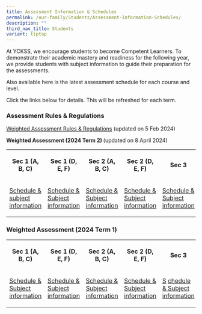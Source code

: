 ```yaml
---
title: Assessment Information & Schedules
permalink: /our-family/Students/Assessment-Information-Schedules/
description: ""
third_nav_title: Students
variant: tiptap
---
```

<p>At YCKSS, we encourage students to become Competent Learners. To demonstrate
their academic mastery and readiness for the following year, we provide
students with subject information to guide their preparation for the assessments.</p>
<p>Also available here is the latest assessment schedule for each course
and level.</p>
<p>Click the links below for details. This will be refreshed for each term.</p>
<h3><strong>Assessment Rules &amp; Regulations</strong></h3>
<p><a href="/files/Students/Assessment Information Sche/NEW/YCKSS_Weighted_Assessment_Rules_and_Regulations.pdf" rel="noopener noreferrer nofollow" target="_blank">Weighted Assessment Rules &amp; Regulations</a> (updated
on 5 Feb 2024)</p>
<p><strong>Weighted Assessment (2024 Term 2) </strong>(updated on 8 April
2024)</p>
<table>
<tbody>
<tr>
<th rowspan="1" colspan="1">
<p>Sec 1 (A, B, C)</p>
</th>
<th rowspan="1" colspan="1">
<p>Sec 1 (D, E, F)</p>
</th>
<th rowspan="1" colspan="1">
<p>Sec 2 (A, B, C)</p>
</th>
<th rowspan="1" colspan="1">
<p>Sec 2 (D, E, F)</p>
</th>
<th rowspan="1" colspan="1">
<p>Sec 3</p>
</th>
<th rowspan="1" colspan="1">
<p>Sec 4&amp; 5</p>
</th>
</tr>
<tr>
<td rowspan="1" colspan="1">
<p><a href="/files/Students/Assessment Information Sche/WA2 2024/Secondary_1A_B_C_Weighted_Assessment_Term_2__Schedule_2024.pdf" rel="noopener noreferrer nofollow" target="_blank">Schedule &amp; subject information</a>
</p>
</td>
<td rowspan="1" colspan="1">
<p><a href="/files/Students/Assessment Information Sche/WA2 2024/Secondary1D_E_FWeighred_Assessment_Term_2_Schedule_2024.pdf" rel="noopener noreferrer nofollow" target="_blank">Schedule &amp; Subject information</a>
</p>
</td>
<td rowspan="1" colspan="1">
<p><a href="/files/Students/Assessment Information Sche/WA2 2024/Secondary_2A_B_C_Weighted_Assessment_Term_2__Schedule_2024.pdf" rel="noopener noreferrer nofollow" target="_blank">Schedule &amp; Subject information</a>
</p>
</td>
<td rowspan="1" colspan="1">
<p><a href="/files/Students/Assessment Information Sche/WA2 2024/Secondary_2D_E_F_Weighted_Assessment_Term_2__Schedule_2024.pdf" rel="noopener noreferrer nofollow" target="_blank">Schedule &amp; Subject information</a>
</p>
</td>
<td rowspan="1" colspan="1">
<p><a href="/files/Students/Assessment Information Sche/WA2 2024/Secondary_3_Weighted_Assessment_Schedule__Term_2__2024.pdf" rel="noopener noreferrer nofollow" target="_blank">Schedule &amp; Subject information</a>
</p>
</td>
<td rowspan="1" colspan="1">
<p><a href="/files/Students/Assessment Information Sche/WA2 2024/Secondary_4_5_Weighted_Assessment_Schedule__Term_2__2024.pdf" rel="noopener noreferrer nofollow" target="_blank">Schedule &amp; Subject information</a>
</p>
</td>
</tr>
</tbody>
</table>
<h3></h3>
<h3><strong>Weighted Assessment (2024 Term 1)</strong></h3>
<table>
<tbody>
<tr>
<th rowspan="1" colspan="1">
<p>Sec 1 (A, B, C)</p>
</th>
<th rowspan="1" colspan="1">
<p>Sec 1 (D, E, F)</p>
</th>
<th rowspan="1" colspan="1">
<p>Sec 2 (A, B, C)</p>
</th>
<th rowspan="1" colspan="1">
<p>Sec 2 (D, E, F)</p>
</th>
<th rowspan="1" colspan="1">
<p>Sec 3</p>
</th>
<th rowspan="1" colspan="1">
<p>Sec 4&amp; 5</p>
</th>
</tr>
<tr>
<td rowspan="1" colspan="1">
<p><a href="/files/Students/Assessment Information Sche/NEW/Secondary_1A_B_C_Weighted_Assessment_Term_1__Schedule_2024.pdf" rel="noopener noreferrer nofollow" target="_blank">Schedule &amp; Subject information</a>
</p>
</td>
<td rowspan="1" colspan="1">
<p><a href="/files/Students/Assessment Information Sche/NEW/Secondary_1D_E_F_Weighted_Assessment_Term_1__Schedule_2024.pdf" rel="noopener noreferrer nofollow" target="_blank">Schedule &amp; Subject information</a>
</p>
</td>
<td rowspan="1" colspan="1">
<p><a href="/files/Students/Assessment Information Sche/NEW/Secondary_2A_B_C_Weighted_Assessment_Term_1__Schedule_2024.pdf" rel="noopener noreferrer nofollow" target="_blank">Schedule &amp; Subject information</a>
</p>
</td>
<td rowspan="1" colspan="1">
<p><a href="/files/Students/Assessment Information Sche/NEW/Secondary_2D_E_F_Weighted_Assessment_Term_1__Schedule_2024.pdf" rel="noopener noreferrer nofollow" target="_blank">Schedule &amp; Subject information</a>
</p>
</td>
<td rowspan="1" colspan="1">
<p><a href="/files/Students/Assessment Information Sche/WA2 2024/Secondary_3_Weighted_Assessment_Schedule__Term_2__2024Revised.pdf" rel="noopener noreferrer nofollow" target="_blank">S</a>
<a href="/files/Students/Assessment Information Sche/NEW/Secondary_3_Weighted_Assessment_Schedule__Term_1__2024.pdf" rel="noopener noreferrer nofollow" target="_blank">chedule &amp; Subject information</a>
</p>
</td>
<td rowspan="1" colspan="1">
<p><a href="/files/Students/Assessment Information Sche/NEW/Secondary_4_5_Weighted_Assessment_Schedule__Term_1__2024.pdf" rel="noopener noreferrer nofollow" target="_blank">Schedule &amp; Subject information</a>
</p>
</td>
</tr>
</tbody>
</table>
<h3></h3>
<p></p>